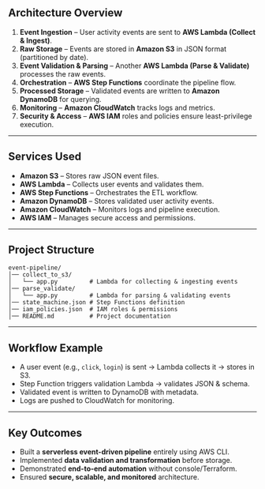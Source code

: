##  Architecture Overview  
  
1. **Event Ingestion** – User activity events are sent to **AWS Lambda (Collect & Ingest)**.  
2. **Raw Storage** – Events are stored in **Amazon S3** in JSON format (partitioned by date).  
3. **Event Validation & Parsing** – Another **AWS Lambda (Parse & Validate)** processes the raw events.  
4. **Orchestration** – **AWS Step Functions** coordinate the pipeline flow.  
5. **Processed Storage** – Validated events are written to **Amazon DynamoDB** for querying.  
6. **Monitoring** – **Amazon CloudWatch** tracks logs and metrics.  
7. **Security & Access** – **AWS IAM** roles and policies ensure least-privilege execution.  

---

##  Services Used  

- **Amazon S3** – Stores raw JSON event files.  
- **AWS Lambda** – Collects user events and validates them.  
- **AWS Step Functions** – Orchestrates the ETL workflow.  
- **Amazon DynamoDB** – Stores validated user activity events.  
- **Amazon CloudWatch** – Monitors logs and pipeline execution.  
- **AWS IAM** – Manages secure access and permissions.  

---

##  Project Structure  

```
event-pipeline/
│── collect_to_s3/
│   └── app.py         # Lambda for collecting & ingesting events
│── parse_validate/
│   └── app.py         # Lambda for parsing & validating events
│── state_machine.json # Step Functions definition
│── iam_policies.json  # IAM roles & permissions
│── README.md          # Project documentation
```

---

##  Workflow Example  

- A user event (e.g., `click`, `login`) is sent → Lambda collects it → stores in S3.  
- Step Function triggers validation Lambda → validates JSON & schema.  
- Validated event is written to DynamoDB with metadata.  
- Logs are pushed to CloudWatch for monitoring.  

---

##  Key Outcomes  

- Built a **serverless event-driven pipeline** entirely using AWS CLI.  
- Implemented **data validation and transformation** before storage.  
- Demonstrated **end-to-end automation** without console/Terraform.  
- Ensured **secure, scalable, and monitored** architecture.  
